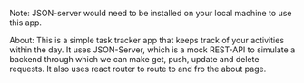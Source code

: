 Note: JSON-server would need to be installed on your local machine to use  this app.


About:
This is a simple task tracker app that keeps track of your activities within the day. It uses JSON-Server, which is a mock REST-API to simulate a backend through which we can make get, push, update and delete requests. It also uses react router to route to and fro the about page.
